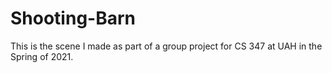 # Shooting-Barn

This is the scene I made as part of a group project for CS 347 at UAH in the Spring of 2021.  
